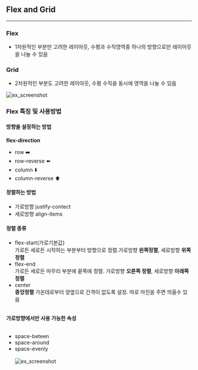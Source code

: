 ## Flex and Grid
-----
### Flex
+ 1차원적인 부분만 고려한 레이아웃, 수평과 수직영역중 하나의 방향으로만 레이아웃을 나눌 수 있음

### Grid
+ 2차원적인 부분도 고려한 레이아웃, 수평 수직을 동시에 영역을 나눌 수 있음


![ex_screenshot](https://img1.daumcdn.net/thumb/R1280x0/?scode=mtistory2&fname=https%3A%2F%2Fblog.kakaocdn.net%2Fdn%2Fzy5q9%2Fbtq1aRImW4g%2FvwwzIFiaGBt5jgwXOssg2K%2Fimg.jpg)

### Flex 특징 및 사용방법

#### 방향을 설정하는 방법
__flex-direction__
+ row ➡️
+ row-reverse ⬅️
+ column ⬇️
+ column-reverse ⬆️

#### __정렬하는 방법__
+ 가로방향 justify-contect
+ 세로방향 align-items

#### 정렬 종류
+ flex-start(가로기본값) <br>
가로든 세로든 시작하는 부분부터 방향으로 정렬.가로방향 __왼쪽정렬__, 세로방향 __위쪽정렬__ <br>
+ flex-end <br>
가로든 세로든 마무리 부분에 끝쪽에 정렬. 가로방향 __오른쪽 정렬__, 세로방향 __아래쪽 정렬__ <br>
+ center <br>
 __중앙정렬__ 가온데로부터 양옆으로 간격이 없도록 설정. 따로 마진을 주면 띄울수 있음<br> <br>


__가로방향에서만 사용 가능한 속성__ <br><br>
+ space-beteen
+ space-around
+ space-evenly <br><br>
![ex_screenshot](https://velog.velcdn.com/images/ikkim01/post/66052e45-90da-4d71-b5a4-5283549ee3a3/image.png)
